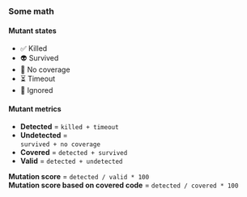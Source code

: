 ### Some math


<div class="kc-columns kc-gap2">
<div>

#### Mutant states

- ✅ Killed
- 👽 Survived
- 🙈 No coverage
- ⏳ Timeout <!-- .element class="fragment" --> 
- 🤥 Ignored <!-- .element class="fragment"  --> 

<!-- .element class="no-list" -->

</div>
<div class="fragment">

#### Mutant metrics

- **Detected** = `killed + timeout`
- **Undetected** = \
  `survived + no coverage`
- **Covered** = `detected + survived`
- **Valid** = `detected + undetected`

</div>
</div>


**Mutation score** = `detected / valid * 100` \
**Mutation score based on covered code** = `detected / covered * 100`

<!-- .element class="fragment" -->
